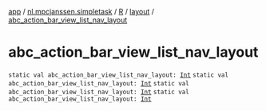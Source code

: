 [app](../../../index.md) / [nl.mpcjanssen.simpletask](../../index.md) / [R](../index.md) / [layout](index.md) / [abc_action_bar_view_list_nav_layout](.)

# abc_action_bar_view_list_nav_layout

`static val abc_action_bar_view_list_nav_layout: `[`Int`](https://kotlinlang.org/api/latest/jvm/stdlib/kotlin/-int/index.html)
`static val abc_action_bar_view_list_nav_layout: `[`Int`](https://kotlinlang.org/api/latest/jvm/stdlib/kotlin/-int/index.html)
`static val abc_action_bar_view_list_nav_layout: `[`Int`](https://kotlinlang.org/api/latest/jvm/stdlib/kotlin/-int/index.html)
`static val abc_action_bar_view_list_nav_layout: `[`Int`](https://kotlinlang.org/api/latest/jvm/stdlib/kotlin/-int/index.html)